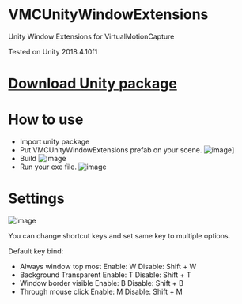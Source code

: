 # VMCUnityWindowExtensions
Unity Window Extensions for VirtualMotionCapture  
  
Tested on Unity 2018.4.10f1

# [Download Unity package](https://github.com/sh-akira/VMCUnityWindowExtensions/releases)

# How to use

- Import unity package
- Put VMCUnityWindowExtensions prefab on your scene.
![image](https://user-images.githubusercontent.com/30430584/72410869-ee4abf00-37ac-11ea-9833-f9a9ef79b2b1.png)]
- Build
![image](https://user-images.githubusercontent.com/30430584/72410946-1e925d80-37ad-11ea-874e-457b0bb22123.png)
- Run your exe file.
![image](https://user-images.githubusercontent.com/30430584/72411253-e2abc800-37ad-11ea-9c92-ba080d3af5bf.png)

# Settings

![image](https://user-images.githubusercontent.com/30430584/72411013-4255a380-37ad-11ea-800b-35ccc4a4b828.png)

You can change shortcut keys and set same key to multiple options.  
  
Default key bind:  
- Always window top most
 Enable: W  Disable: Shift + W  
- Background Transparent
 Enable: T  Disable: Shift + T  
- Window border visible
 Enable: B  Disable: Shift + B  
- Through mouse click
 Enable: M  Disable: Shift + M  
